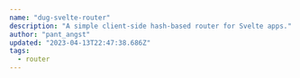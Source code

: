 ```yaml
---
name: "dug-svelte-router"
description: "A simple client-side hash-based router for Svelte apps."
author: "pant_angst"
updated: "2023-04-13T22:47:38.686Z"
tags: 
  - router
---
```

